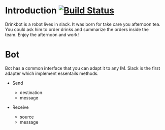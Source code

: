 # Introduction [![Build Status](https://travis-ci.org/andyhorng/drinkbot.svg)](https://travis-ci.org/andyhorng/drinkbot)

Drinkbot is a robot lives in slack. It was born for take care you afternoon tea. You could ask him to order drinks and summarize the orders inside the team. Enjoy the afternoon and work!


# Bot

Bot has a common interface that you can adapt it to any IM. Slack is the first adapter which implement essentails methods.


* Send

  * destination
  * message

* Receive

  * source
  * message

